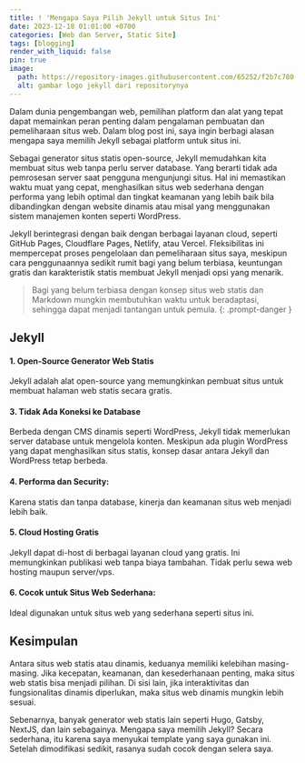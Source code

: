 ```yaml
---
title: ! 'Mengapa Saya Pilih Jekyll untuk Situs Ini'
date: 2023-12-18 01:01:00 +0700
categories: [Web dan Server, Static Site]
tags: [blogging]
render_with_liquid: false
pin: true
image:
  path: https://repository-images.githubusercontent.com/65252/f2b7c780-70b6-11e9-85d2-f4bda8708a2d
  alt: gambar logo jekyll dari repositorynya
---
```

Dalam dunia pengembangan web, pemilihan platform dan alat yang tepat dapat memainkan peran penting dalam pengalaman pembuatan dan pemeliharaan situs web. Dalam blog post ini, saya ingin berbagi alasan mengapa saya memilih Jekyll sebagai platform untuk situs ini.

Sebagai generator situs statis open-source, Jekyll memudahkan kita membuat situs web tanpa perlu server database. Yang berarti tidak ada pemrosesan server saat pengguna mengunjungi situs. Hal ini memastikan waktu muat yang cepat, menghasilkan situs web sederhana dengan performa yang lebih optimal dan tingkat keamanan yang lebih baik bila dibandingkan dengan website dinamis atau misal yang menggunakan sistem manajemen konten seperti WordPress.

Jekyll berintegrasi dengan baik dengan berbagai layanan cloud, seperti GitHub Pages, Cloudflare Pages, Netlify, atau Vercel. Fleksibilitas ini mempercepat proses pengelolaan dan pemeliharaan situs saya, meskipun cara penggunaannya sedikit rumit bagi yang belum terbiasa, keuntungan gratis dan karakteristik statis membuat Jekyll menjadi opsi yang menarik.

> Bagi yang belum terbiasa dengan konsep situs web statis dan Markdown mungkin membutuhkan waktu untuk beradaptasi, sehingga dapat menjadi tantangan untuk pemula.
{: .prompt-danger }

## Jekyll

#### 1. Open-Source Generator Web Statis
Jekyll adalah alat open-source yang memungkinkan pembuat situs untuk membuat halaman web statis secara gratis.
#### 3. Tidak Ada Koneksi ke Database
Berbeda dengan CMS dinamis seperti WordPress, Jekyll tidak memerlukan server database untuk mengelola konten. Meskipun ada plugin WordPress yang dapat menghasilkan situs statis, konsep dasar antara Jekyll dan WordPress tetap berbeda.
#### 4. Performa dan Security:
Karena statis dan tanpa database, kinerja dan keamanan situs web menjadi lebih baik.
#### 5. Cloud Hosting Gratis
Jekyll dapat di-host di berbagai layanan cloud yang gratis. Ini memungkinkan publikasi web tanpa biaya tambahan. Tidak perlu sewa web hosting maupun server/vps.
#### 6. Cocok untuk Situs Web Sederhana:
Ideal digunakan untuk situs web yang sederhana seperti situs ini.

## Kesimpulan

Antara situs web statis atau dinamis, keduanya memiliki kelebihan masing-masing. Jika kecepatan, keamanan, dan kesederhanaan penting, maka situs web statis bisa menjadi pilihan. Di sisi lain, jika interaktivitas dan fungsionalitas dinamis diperlukan, maka situs web dinamis mungkin lebih sesuai. 

Sebenarnya, banyak generator web statis lain seperti Hugo, Gatsby, NextJS, dan lain sebagainya. Mengapa saya memilih Jekyll? Secara sederhana, itu karena saya menyukai template yang saya gunakan ini. Setelah dimodifikasi sedikit, rasanya sudah cocok dengan selera saya.
